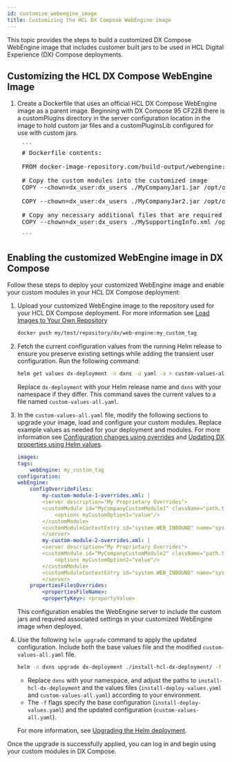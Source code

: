 ```yaml
---
id: customize_webengine_image
title: Customizing the HCL DX Compose WebEngine image
---
```


This topic provides the steps to build a customized DX Compose WebEngine image that includes customer built jars to be used in HCL Digital Experience (DX) Compose deployments.

## Customizing the HCL DX Compose WebEngine Image

1. Create a Dockerfile that uses an official HCL DX Compose WebEngine image as a parent image.  Beginning with DX Compose 95 CF228 there is a customPlugins directory in the server configuration location in the image to hold custom jar files and a customPluginsLib configured for use with custom jars.

<pre>
    ```
    # Dockerfile contents:

    FROM docker-image-repository.com/build-output/webengine:CF228_20250516-1642_34573

    # Copy the custom modules into the customized image
    COPY --chown=dx_user:dx_users ./MyCompanyJar1.jar /opt/openliberty/wlp/usr/servers/defaultServer/customPlugins/MyCompanyJar1.jar

    COPY --chown=dx_user:dx_users ./MyCompanyJar2.jar /opt/openliberty/wlp/usr/servers/defaultServer/customPlugins/MyCompanyJar2.jar

    # Copy any necessary additional files that are required by the custom jars into the customized image
    COPY --chown=dx_user:dx_users ./MySupportingInfo.xml /opt/openliberty/wlp/usr/svrcfg/MySupportingInfo.xml

    ```
</pre>

## Enabling the customized WebEngine image in DX Compose

Follow these steps to deploy your customized WebEngine image and enable your custom modules in your HCL DX Compose deployment:

1. Upload your customized WebEngine image to the repository used for your HCL DX Compose deployment.  For more information see [Load Images to Your Own Repository](../../install/kubernetes_deployment/preparation/get_the_code/prepare_load_images.md#loading-images)

    ```sh
    docker push my/test/repository/dx/web-engine:my_custom_tag
    ```

2. Fetch the current configuration values from the running Helm release to ensure you preserve existing settings while adding the transient user configuration. Run the following command:

    ```sh
    helm get values dx-deployment -n dxns -o yaml -a > custom-values-all.yaml
    ```

    Replace `dx-deployment` with your Helm release name and `dxns` with your namespace if they differ. This command saves the current values to a file named `custom-values-all.yaml`.

3. In the `custom-values-all.yaml` file, modify the following sections to upgrade your image, load and configure your custom modules.  Replace example values as needed for your deployment and modules. For more information see [Configuration changes using overrides](configuration_changes_using_overrides.md) and [Updating DX properties using Helm values](./update_properties_with_helm.md).

    ```yaml
    images:
    tags:
        webEngine: my_custom_tag
    configuration:
    webEngine:
        configOverrideFiles:
            my-custom-module-1-overrides.xml: |
            <server description="My Proprietary Overrides">
            <customModule id="MyCompanyCustomModule1" className="path.to.your.main.class.in.module.jar.ClassName" controlFlag="REQUIRED" libraryRef="customPluginsLib">
                <options myCustomOption1="value"/>
            </customModule>
            <customModuleContextEntry id="system.WEB_INBOUND" name="system.WEB_INBOUND" loginModuleRef="MyCompanyCustomModule1, hashtable" />
            </server>
            my-custom-module-2-overrides.xml: |
            <server description="My Proprietary Overrides">
            <customModule id="MyCompanyCustomModule2" className="path.to.your.main.class.in.module.jar.ClassName" controlFlag="REQUIRED" libraryRef="customPluginsLib">
                <options myCustomOption2="value"/>
            </customModule>
            <customModuleContextEntry id="system.WEB_INBOUND" name="system.WEB_INBOUND" loginModuleRef="MyCompanyCustomModule2, hashtable" />
            </server>
        propertiesFilesOverrides:
            <propertiesFileName>:
            <propertyKey>: <propertyValue>
    ```

    This configuration enables the WebEngine server to include the custom jars and required associated settings in your customized WebEngine image when deployed.

3. Use the following `helm upgrade` command to apply the updated configuration. Include both the base values file and the modified `custom-values-all.yaml` file.

    ```sh
    helm -n dxns upgrade dx-deployment ./install-hcl-dx-deployment/ -f install-deploy-values.yaml -f custom-values-all.yaml
    ```

    - Replace `dxns` with your namespace, and adjust the paths to `install-hcl-dx-deployment` and the values files (`install-deploy-values.yaml` and `custom-values-all.yaml`) according to your environment.
    - The `-f` flags specify the base configuration (`install-deploy-values.yaml`) and the updated configuration (`custom-values-all.yaml`).

    For more information, see [Upgrading the Helm deployment](../working_with_compose/helm_upgrade_values.md).

Once the upgrade is successfully applied, you can log in and begin using your custom modules in DX Compose.
